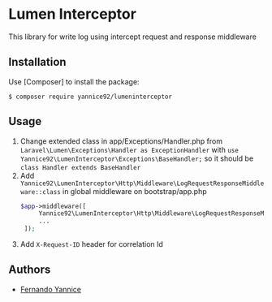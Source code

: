 Lumen Interceptor
==================
This library for write log using intercept request and response middleware

Installation
------------

Use [Composer] to install the package:

```
$ composer require yannice92/lumeninterceptor
```

Usage
-----------
1. Change extended class in app/Exceptions/Handler.php from `Laravel\Lumen\Exceptions\Handler as ExceptionHandler` with `use Yannice92\LumenInterceptor\Exceptions\BaseHandler;`
so it should be `class Handler extends BaseHandler`
2. Add `Yannice92\LumenInterceptor\Http\Middleware\LogRequestResponseMiddleware::class` in global middleware on bootstrap/app.php
   ```php
   $app->middleware([
        Yannice92\LumenInterceptor\Http\Middleware\LogRequestResponseMiddleware::class,
        ...
    ]);
   ```
3. Add `X-Request-ID` header for correlation Id

Authors
-------

* [Fernando Yannice]

[Fernando Yannice]: https://github.com/yannice92/assert
